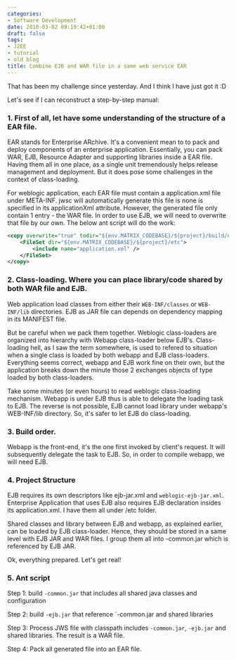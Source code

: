```yaml
---
categories:
- Software Development
date: 2010-03-02 09:19:42+01:00
draft: false
tags:
- J2EE
- tutorial
- old blog
title: Combine EJB and WAR file in a same web service EAR
---
```


That has been my challenge since yesterday. And I think I have just got it :D

Let's see if I can reconstruct a step-by-step manual:


### 1. First of all, let have some understanding of the structure of a EAR file.

EAR stands for Enterprise ARchive. It's a convenient mean to to pack and deploy components of an enterprise application. Essentially, you can pack WAR, EJB, Resource Adapter and supporting libraries inside a EAR file. Having them all in one place, as a single unit tremendously helps release management and deployment. But it does pose some challenges in the context of class-loading.


For weblogic application, each EAR file must contain a application.xml file under META-INF. jwsc will automatically generate this file is none is specified in its applicationXml attribute. However, the generated file only contain 1 entry - the WAR file. In order to use EJB, we will need to overwrite that file by our own. The below ant script will do the work:

```xml
<copy overwrite="true" todir="${env.MATRIX_CODEBASE}/${project}/build/ear/META-INF">               
    <FileSet dir="${env.MATRIX_CODEBASE}/${project}/etc">
        <include name="application.xml" />
    </FileSet>           
</copy>
```

###  2. Class-loading. Where you can place library/code shared by both WAR file and EJB.

Web application load classes from either their `WEB-INF/classes` or `WEB-INF/lib` directories. EJB as JAR file can depends on dependency mapping in its MANIFEST file. 

But be careful when we pack them together. Weblogic class-loaders are organized into hierarchy with Webapp class-loader below EJB's. Class-loading hell, as I saw the term somewhere, is used to refered to situation when a single class is loaded by both webapp and EJB class-loaders. Everything seems correct, webapp and EJB work fine on their own, but the application breaks down the minute those 2 exchanges objects of type loaded by both class-loaders.

Take some minutes (or even hours) to read weblogic class-loading mechanism. Webapp is under EJB thus is able to delegate the loading task to EJB. The reverse is not possible, EJB cannot load library under webapp's WEB-INF/lib directory. So, it's safer to let EJB do class-loading.


### 3. Build order.

Webapp is the front-end, it's the one first invoked by client's request. It will subsequently delegate the task to EJB. So, in order to compile webapp, we will need EJB. 



### 4. Project Structure

EJB requires its own descriptors like ejb-jar.xml and `weblogic-ejb-jar.xml`. Enterprise Application that uses EJB also requires EJB declaration insides its application.xml. I have them all under /etc folder.


Shared classes and library between EJB and webapp, as explained earlier, can be loaded by EJB class-loader. Hence, they should be stored in a same level with EJB JAR and WAR files. I group them all into -common.jar which is referenced by EJB JAR.


Ok, everything prepared. Let's get real!

### 5. Ant script


Step 1: build `-common.jar` that includes all shared java classes and configuration


Step 2: build `-ejb.jar` that reference `-common.jar and shared libraries


Step 3: Process JWS file with classpath includes `-common.jar`, `-ejb.jar` and shared libraries. The result is a WAR file.


Step 4: Pack all generated file into an EAR file.